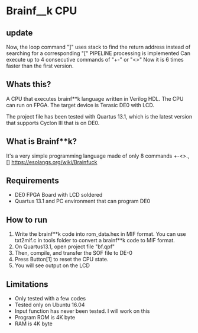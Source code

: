 # Brainf__k CPU
## update
Now, the loop command "]" uses stack to find the return address instead of searching for a corresponding "["
PIPELINE processing is implemented
Can execute up to 4 consecutive commands of "+-" or "<>"
Now it is 6 times faster than the first version.

## Whats this?
A CPU that executes brainf\*\*k language written in Verilog HDL. The CPU can run on FPGA. The target device is Terasic DE0 with LCD.

The project file has been tested with Quartus 13.1, which is the latest version that supports Cyclon III that is on DE0.

## What is Brainf\*\*k?
It's a very simple programming language made of only 8 commands +-<>.,[]
https://esolangs.org/wiki/Brainfuck

## Requirements
- DE0 FPGA Board with LCD soldered
- Quartus 13.1 and PC environment that can program DE0

## How to run
1. Write the brainf\*\*k code into rom_data.hex in MIF format. You can use txt2mif.c in tools folder to convert a brainf\*\*k code to MIF format.
2. On Quartus13.1, open project file "bf.qpf"
3. Then, compile, and transfer the SOF file to DE-0
4. Press Button[1] to reset the CPU state.
5. You will see output on the LCD

## Limitations
- Only tested with a few codes
- Tested only on Ubuntu 16.04
- Input function has never been tested. I will work on this
- Program ROM is 4K byte
- RAM is 4K byte
